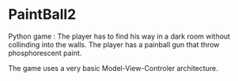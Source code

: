 # PaintBall2

Python game : 
The player has to find his way in a dark room without collinding into the walls. 
The player has a painball gun that throw phosphorescent paint.

The game uses a very basic Model-View-Controler architecture.
